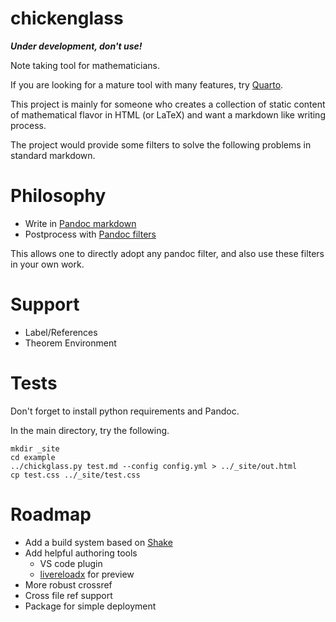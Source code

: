 # chickenglass

***Under development, don't use!***

Note taking tool for mathematicians.

If you are looking for a mature tool with many features, try [Quarto](https://quarto.org/).

This project is mainly for someone who creates a collection of static content of mathematical flavor in HTML (or LaTeX) and want a markdown like writing process.

The project would provide some filters to solve the following problems in standard markdown.

# Philosophy
 - Write in [Pandoc markdown](https://pandoc.org/MANUAL.html#pandocs-markdown)
 - Postprocess with [Pandoc filters](https://pandoc.org/filters.html)

This allows one to directly adopt any pandoc filter, and also use these filters in your own work.

# Support
 - Label/References
 - Theorem Environment

# Tests

Don't forget to install python requirements and Pandoc.

In the main directory, try the following.
```
mkdir _site
cd example
../chickglass.py test.md --config config.yml > ../_site/out.html
cp test.css ../_site/test.css
```

# Roadmap

 - Add a build system based on [Shake](https://shakebuild.com/)
 - Add helpful authoring tools 
   - VS code plugin
   - [livereloadx](https://nitoyon.github.io/livereloadx/) for preview
 - More robust crossref
 - Cross file ref support
 - Package for simple deployment